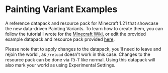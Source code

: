 # Painting Variant Examples
A reference datapack and resource pack for Minecraft 1.21 that showcase the new data-driven Painting Variants. To learn how to create them, you can follow the tutorial I wrote for the [Minecraft Wiki](https://minecraft.wiki/w/Tutorials/Adding_custom_paintings), or edit the provided example datapack and resource pack provided [here]([url](https://github.com/cassiancc/painting-variant-example/releases/tag/1.0-1.21-pre4)).

Please note that to apply changes to the datapack, you'll need to leave and rejoin the world , as `/reload` doesn't work in this case. Changes to the resource pack can be done via `F3-T` like normal. Using this datapack will also mark your world as using Experimental Settings.


